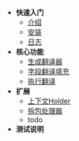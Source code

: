 * **快速入门**
    * [介绍](zh-cn/)
    * [安装](zh-cn/install.md)
    * [日志](zh-cn/update-log.md)
* **核心功能**
    * [生成翻译器](zh-cn/genTranslator.md)
    * [字段翻译填充](zh-cn/fieldAutoFill.md)
    * [执行翻译](zh-cn/translateExecute.md)
* **扩展**
    * [上下文Holder](zh-cn/contextHolder.md)
    * [拆包处理器](zh-cn/unpackingHandler.md)
    * todo
* **测试说明**

